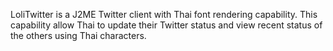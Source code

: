 LoliTwitter is a J2ME Twitter client with Thai font rendering capability. This capability allow Thai to update their Twitter status and view recent status of the others using Thai characters.